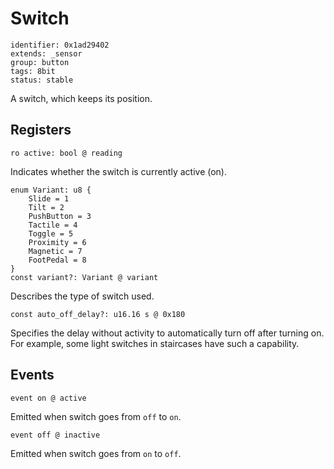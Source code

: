 # Switch

    identifier: 0x1ad29402
    extends: _sensor
    group: button
    tags: 8bit
    status: stable

A switch, which keeps its position.

## Registers

    ro active: bool @ reading

Indicates whether the switch is currently active (on).

    enum Variant: u8 {
        Slide = 1
        Tilt = 2
        PushButton = 3
        Tactile = 4
        Toggle = 5
        Proximity = 6
        Magnetic = 7
        FootPedal = 8
    }
    const variant?: Variant @ variant

Describes the type of switch used.

    const auto_off_delay?: u16.16 s @ 0x180

Specifies the delay without activity to automatically turn off after turning on.
For example, some light switches in staircases have such a capability.

## Events

    event on @ active

Emitted when switch goes from `off` to `on`.

    event off @ inactive

Emitted when switch goes from `on` to `off`.
